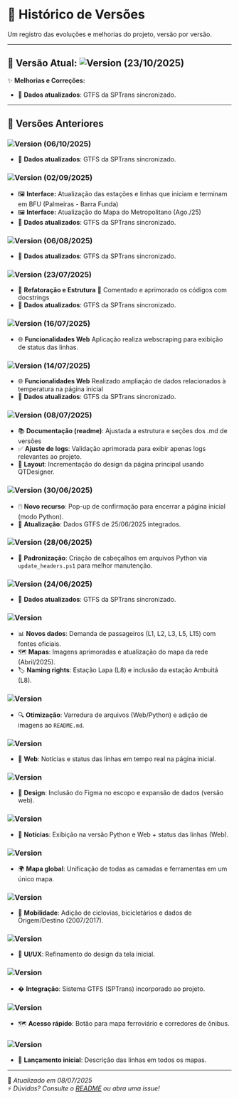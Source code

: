 # 📜 Histórico de Versões

Um registro das evoluções e melhorias do projeto, versão por versão.

---

## 🚀 Versão Atual: ![Version](https://img.shields.io/badge/1.1.9.2-yellow.svg) (23/10/2025)

✨ **Melhorias e Correções:**
- 🚌 **Dados atualizados**: GTFS da SPTrans sincronizado.
---

## 📌 Versões Anteriores

### ![Version](https://img.shields.io/badge/1.1.9.1-yellow.svg) (06/10/2025)
- 🚌 **Dados atualizados**: GTFS da SPTrans sincronizado.

### ![Version](https://img.shields.io/badge/1.1.9-yellow.svg) (02/09/2025)
- 🖼️ **Interface:** Atualização das estações e linhas que iniciam e terminam em BFU (Palmeiras - Barra Funda)
- 🖼️ **Interface:** Atualização do Mapa do Metropolitano (Ago./25)
- 🚌 **Dados atualizados**: GTFS da SPTrans sincronizado.

### ![Version](https://img.shields.io/badge/1.1.8-yellow.svg) (06/08/2025)
- 🚌 **Dados atualizados**: GTFS da SPTrans sincronizado.

### ![Version](https://img.shields.io/badge/1.1.7-yellow.svg) (23/07/2025)
- 🔧 **Refatoração e Estrutura** 🧼 Comentado e aprimorado os códigos com docstrings 
- 🚌 **Dados atualizados**: GTFS da SPTrans sincronizado.

### ![Version](https://img.shields.io/badge/1.1.6-yellow.svg) (16/07/2025)
- 🌐 **Funcionalidades Web** Aplicação realiza webscraping para exibição de status das linhas.

### ![Version](https://img.shields.io/badge/1.1.5-yellow.svg) (14/07/2025)
- 🌐 **Funcionalidades Web** Realizado ampliação de dados relacionados à temperatura na página inicial
- 🚌 **Dados atualizados**: GTFS da SPTrans sincronizado.

### ![Version](https://img.shields.io/badge/1.1.4-yellow.svg) (08/07/2025)
- 📚 **Documentação (readme)**: Ajustada a estrutura e seções dos .md de versões
- ✅ **Ajuste de logs**: Validação aprimorada para exibir apenas logs relevantes ao projeto.
- 🎨 **Layout**: Incrementação do design da página principal usando QTDesigner.

### ![Version](https://img.shields.io/badge/1.1.3-yellow.svg) (30/06/2025)
- 🖱️ **Novo recurso**: Pop-up de confirmação para encerrar a página inicial (modo Python).
- 🔄 **Atualização**: Dados GTFS de 25/06/2025 integrados.

### ![Version](https://img.shields.io/badge/1.1.2-yellow.svg) (28/06/2025)
- 📜 **Padronização**: Criação de cabeçalhos em arquivos Python via `update_headers.ps1` para melhor manutenção.

### ![Version](https://img.shields.io/badge/1.1.1-yellow.svg) (24/06/2025)
- 🚌 **Dados atualizados**: GTFS da SPTrans sincronizado.

### ![Version](https://img.shields.io/badge/1.1.0-yellow.svg) 
- 📊 **Novos dados**: Demanda de passageiros (L1, L2, L3, L5, L15) com fontes oficiais.
- 🗺️ **Mapas**: Imagens aprimoradas e atualização do mapa da rede (Abril/2025).
- 🏷️ **Naming rights**: Estação Lapa (L8) e inclusão da estação Ambuitá (L8).

### ![Version](https://img.shields.io/badge/1.0.9-yellow.svg)
- 🔍 **Otimização**: Varredura de arquivos (Web/Python) e adição de imagens ao `README.md`.

### ![Version](https://img.shields.io/badge/1.0.8-yellow.svg)
- 📰 **Web**: Notícias e status das linhas em tempo real na página inicial.

### ![Version](https://img.shields.io/badge/1.0.7-yellow.svg)
- 🎨 **Design**: Inclusão do Figma no escopo e expansão de dados (versão web).

### ![Version](https://img.shields.io/badge/1.0.6-yellow.svg)
- 📢 **Notícias**: Exibição na versão Python e Web + status das linhas (Web).

### ![Version](https://img.shields.io/badge/1.0.5-yellow.svg)
- 🌍 **Mapa global**: Unificação de todas as camadas e ferramentas em um único mapa.

### ![Version](https://img.shields.io/badge/1.0.4-yellow.svg)
- 🚴 **Mobilidade**: Adição de ciclovias, bicicletários e dados de Origem/Destino (2007/2017).

### ![Version](https://img.shields.io/badge/1.0.3-yellow.svg)
- 💅 **UI/UX**: Refinamento do design da tela inicial.

### ![Version](https://img.shields.io/badge/1.0.2-yellow.svg)
- � **Integração**: Sistema GTFS (SPTrans) incorporado ao projeto.

### ![Version](https://img.shields.io/badge/1.0.1-yellow.svg)
- 🗺️ **Acesso rápido**: Botão para mapa ferroviário e corredores de ônibus.

### ![Version](https://img.shields.io/badge/1.0.0-yellow.svg)
- 🎉 **Lançamento inicial**: Descrição das linhas em todos os mapas.

---

📌 *Atualizado em 08/07/2025*  
⚡ *Dúvidas? Consulte o [README](README.md) ou abra uma issue!*
